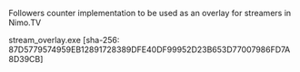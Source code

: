 Followers counter implementation to be used as an overlay for streamers in Nimo.TV

stream_overlay.exe [sha-256: 87D5779574959EB12891728389DFE40DF99952D23B653D77007986FD7A8D39CB]